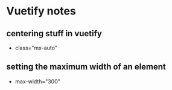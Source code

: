 # Vuetify notes

## centering stuff in vuetify

* class="mx-auto"

## setting the maximum width of an element

* max-width="300"
